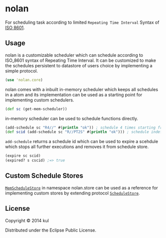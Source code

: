 # nolan

For scheduling task according to limited `Repeating Time Interval` Syntax of [ISO 8601][iso].

## Usage

nolan is a customizable scheduler which can schedule according to ISO_8601
syntax of Repeating Time Interval. It can be customized to make the schedules
persistent to datastore of users choice by implementing a simple protocol.

```clojure
(use 'nolan.core)
```
nolan comes with a inbuilt in-memory scheduler which keeps all schedules in a
atom and its implementation can be used as a starting point for implementing
custom schedulers.
```clojure
(def sc (get-mem-scheduler))
```
in-memory scheduler can be used to schedule functions directly.

```clojure
(add-schedule sc "R4//" #(println "ok")) ; schedule 4 times starting from `now` and tail previous execution
(def scid (add-schedule sc "R//PT2S" #(println "ok"))) ; schedule indefinitely starting from `now` every 2 seconds
```

`add-schedule` returns a schedule id which can be used to expire a scehdule
which stops all further executions and removes it from schedule store.

```clojure
(expire sc scid)
(expired? s cscid) ;=> true
```

## Custom Schedule Stores

[`MemScheduleStore`][memstore] in namespace nolan.store can be used as a
reference for implementing custom stores by extending protocol
[`ScheduleStore`][sstore].

## License
Copyright © 2014 kul

Distributed under the Eclipse Public License.

[iso]: http://en.wikipedia.org/wiki/ISO_8601#Repeating_intervals
[memstore]: https://github.com/kul/nolan/blob/master/src/nolan/store.clj#L23
[sstore]: https://github.com/kul/nolan/blob/master/src/nolan/store.clj#L4
